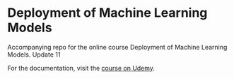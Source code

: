 # Deployment of Machine Learning Models
Accompanying repo for the online course Deployment of Machine Learning Models.
Update 11

For the documentation, visit the [course on Udemy](https://www.udemy.com/deployment-of-machine-learning-models/?couponCode=TIDREPO).
